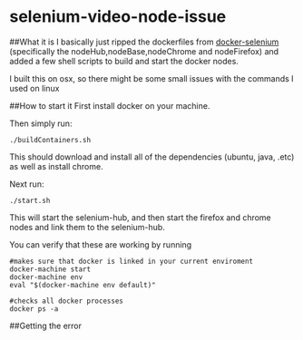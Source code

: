# selenium-video-node-issue

##What it is
I basically just ripped the dockerfiles from [docker-selenium](https://github.com/SeleniumHQ/docker-selenium/) (specifically the nodeHub,nodeBase,nodeChrome and nodeFirefox) and added a few shell scripts to build and start the docker nodes.

I built this on osx, so there might be some small issues with the commands I used on linux

##How to start it
First install docker on your machine.

Then simply run: 

`./buildContainers.sh`

This should download and install all of the dependencies (ubuntu, java, .etc) as well as install chrome.

Next run:

`./start.sh`

This will start the selenium-hub, and then start the firefox and chrome nodes and link them to the selenium-hub.

You can verify that these are working by running

```
#makes sure that docker is linked in your current enviroment
docker-machine start
docker-machine env
eval "$(docker-machine env default)"

#checks all docker processes
docker ps -a
```

##Getting the error




